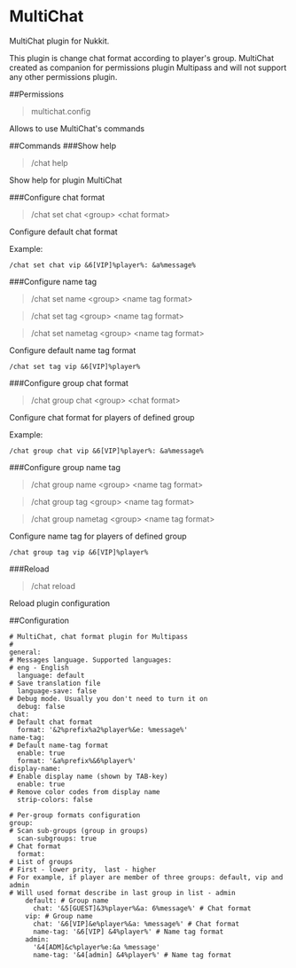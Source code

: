 # MultiChat
MultiChat plugin for Nukkit.

This plugin is change chat format according to player's group. 
MultiChat created as companion for permissions plugin Multipass and 
will not support any other permissions plugin.

##Permissions
> multichat.config

Allows to use MultiChat's commands

##Commands
###Show help
> /chat help

Show help for plugin MultiChat

###Configure chat format
> /chat set chat \<group\> \<chat format\>

Configure default chat format

Example:

``/chat set chat vip &6[VIP]%player%: &a%message%``

###Configure name tag
> /chat set name \<group\> \<name tag format\>

> /chat set tag \<group\> \<name tag format\>

> /chat set nametag \<group\> \<name tag format\>


Configure default name tag format

``/chat set tag vip &6[VIP]%player%``

###Configure group chat format
> /chat group chat \<group\> \<chat format\>

Configure chat format for players of defined group

Example:

``/chat group chat vip &6[VIP]%player%: &a%message%``

###Configure group name tag
> /chat group name \<group\> \<name tag format\>

> /chat group tag \<group\> \<name tag format\>

> /chat group nametag \<group\> \<name tag format\>


Configure name tag for players of defined group

``/chat group tag vip &6[VIP]%player%``

###Reload
> /chat reload

Reload plugin configuration

##Configuration 
```
# MultiChat, chat format plugin for Multipass
#
general:
# Messages language. Supported languages:
# eng - English
  language: default
# Save translation file
  language-save: false
# Debug mode. Usually you don't need to turn it on
  debug: false
chat:
# Default chat format
  format: '&2%prefix%a2%player%&e: %message%'
name-tag:
# Default name-tag format
  enable: true
  format: '&a%prefix%&6%player%'
display-name:
# Enable display name (shown by TAB-key)
  enable: true
# Remove color codes from display name
  strip-colors: false

# Per-group formats configuration
group:
# Scan sub-groups (group in groups)
  scan-subgroups: true
# Chat format 
  format:
# List of groups
# First - lower prity,  last - higher
# For example, if player are member of three groups: default, vip and admin
# Will used format describe in last group in list - admin 
    default: # Group name
      chat: '&5[GUEST]&3%player%&a: 6%message%' # Chat format
    vip: # Group name
      chat: '&6[VIP]&e%player%&a: %message%' # Chat format
      name-tag: '&6[VIP] &4%player%' # Name tag format
    admin: 
      '&4[ADM]&c%player%e:&a %message'
      name-tag: '&4[admin] &4%player%' # Name tag format
```
